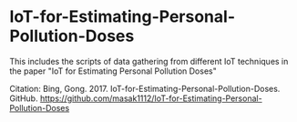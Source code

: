 # IoT-for-Estimating-Personal-Pollution-Doses
This includes the scripts of data gathering from different IoT techniques in the paper "IoT for Estimating Personal Pollution Doses"

Citation:
Bing, Gong. 2017. IoT-for-Estimating-Personal-Pollution-Doses. GitHub. https://github.com/masak1112/IoT-for-Estimating-Personal-Pollution-Doses
